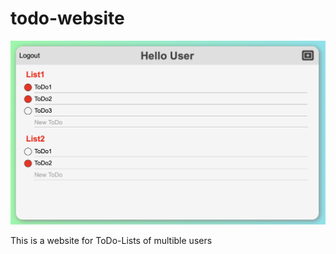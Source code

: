 # todo-website

![Example Image](./ExampleImage.png)

This is a website for ToDo-Lists of multible users